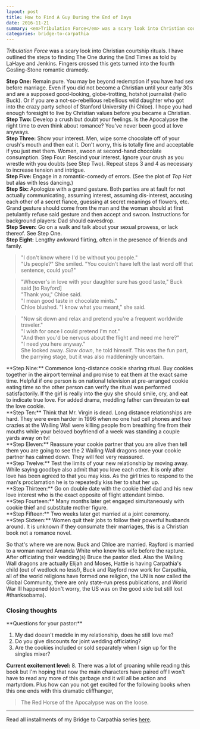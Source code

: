 ```yaml
---
layout: post
title: How to Find A Guy During the End of Days
date: 2016-11-21
summary: <em>Tribulation Force</em> was a scary look into Christian courtship rituals. I have outlined the steps to finding The One during the End Times as told by LaHaye and Jenkins. Fingers crossed...
categories: bridge-to-carpathia
---
```

*Tribulation Force* was a scary look into Christian courtship rituals. I have outlined the steps to finding The One during the End Times as told by LaHaye and Jenkins. Fingers crossed this gets turned into the fourth Gosling-Stone romantic dramedy.

**Step One:** Remain pure. You may be beyond redemption if you have had sex before marriage. Even if you did not become a Christian until your early 30s and are a supposed good-looking, globe-trotting, hotshot journalist (hello Buck). Or if you are a not-so-rebellious rebellious wild daughter who got into the crazy party school of Stanford University (hi Chloe). I hope you had enough foresight to live by Christian values before you became a Christian.
<br>**Step Two:** Develop a crush but doubt your feelings. Is the Apocalypse the right time to even think about romance? You've never been good at love anyways.
<br>**Step Three:** Show your interest. Men, wipe some chocolate off of your crush's mouth and then eat it. Don't worry, this is totally fine and acceptable if you just met them. Women, swoon at second-hand chocolate consumption.
Step Four: Rescind your interest. Ignore your crush as you wrestle with you doubts (see Step Two). Repeat steps 3 and 4 as necessary to increase tension and intrigue.
<br>**Step Five:** Engage in a romantic-comedy of errors. (See the plot of *Top Hat* but alas with less dancing.)
<br>**Step Six:** Apologize with a grand gesture. Both parties are at fault for not actually communicating, assuming interest, assuming dis-interest, accusing each other of a secret fiance, guessing at secret meanings of flowers, etc. Grand gesture should come from the man and the woman should at first petulantly refuse said gesture and then accept and swoon. Instructions for background players: Dad should eavesdrop.
<br>**Step Seven:** Go on a walk and talk about your sexual prowess, or lack thereof. See Step One.
<br>**Step Eight:** Lengthy awkward flirting, often in the presence of friends and family.
<blockquote>"I don't know where I'd be without you people."
<br>"Us people?" She smiled. "You couldn't have left the last word off that sentence, could you?"</blockquote>
<blockquote>"Whoever's in love with your daughter sure has good taste," Buck said [to Rayford]
<br>"Thank you," Chloe said.
<br>"I mean good taste in chocolate mints."
<br>Chloe blushed. "I know what you meant," she said.</blockquote>
<blockquote>"Now sit down and relax and pretend you're a frequent worldwide traveler."
<br>"I wish for once I could pretend I'm not."
<br>"And then you'd be nervous about the flight and need me here?"
<br>"I need you here anyway."
<br>She looked away. <em>Slow down</em>, he told himself. This was the fun part, the parrying stage, but it was also maddeningly uncertain.</blockquote>
**Step Nine:** Commence long-distance cookie sharing ritual. Buy cookies together in the airport terminal and promise to eat them at the exact same time. Helpful if one person is on national television at pre-arranged cookie eating time so the other person can verify the ritual was performed satisfactorily. If the girl is really into the guy she should smile, cry, and eat to indicate true love. For added drama, meddling father can threaten to eat the love cookie.
<br>**Step Ten:** Think that Mr. Virgin is dead. Long distance relationships are hard. They were even harder in 1996 when no one had cell phones and two crazies at the Wailing Wall were killing people from breathing fire from their mouths while your beloved boyfriend of a week was standing a couple yards away on tv!
<br>**Step Eleven:** Reassure your cookie partner that you are alive then tell them you are going to see the 2 Wailing Wall dragons once your cookie partner has calmed down. They will feel very reassured.
<br>**Step Twelve:** Test the limits of your new relationship by moving away. While saying goodbye also admit that you love each other. It is only after love has been agreed to that you may kiss. As the girl tries to respond to the man's proclamation he is to repeatedly kiss her to shut her up.
<br>**Step Thirteen:** Go on double date with the cookie thief dad and his new love interest who is the exact opposite of flight attendant bimbo.
<br>**Step Fourteen:** Many months later get engaged simultaneously with cookie thief and substitute mother figure.
<br>**Step Fifteen:** Two weeks later get married at a joint ceremony.
<br>**Step Sixteen:** Women quit their jobs to follow their powerful husbands around. It is unknown if they consumate their marriages, this is a Christian book not a romance novel.

So that's where we are now. Buck and Chloe are married. Rayford is married to a woman named Amanda White who knew his wife before the rapture. After officiating their wedding(s) Bruce the pastor died. Also the Wailing Wall dragons are actually Elijah and Moses, Hattie is having Carpathia's child (out of wedlock no less!), Buck and Rayford now work for Carpathia, all of the world religions have formed one religion, the UN is now called the Global Community, there are only state-run press publications, and World War III happened (don't worry, the US was on the good side but still lost #thanksobama).

<h3>Closing thoughts</h3>
**Questions for your pastor:**
<ol>
<li>My dad doesn't meddle in my relationship, does he still love me?</li>
<li>Do you give discounts for joint wedding officiating?</li>
<li>Are the cookies included or sold separately when I sign up for the singles mixer?</li>
</ol>

**Current excitement level:** 8. There was a lot of groaning while reading this book but I'm hoping that now the main characters have paired off I won't have to read any more of this garbage and it will all be action and martyrdom. Plus how can you not get excited for the following books when this one ends with this dramatic cliffhanger, <blockquote>The Red Horse of the Apocalypse was on the loose.</blockquote>
<hr>
Read all installments of my Bridge to Carpathia series <a href="https://hsureads.github.io/category/bridge-to-carpathia/">here</a>.
